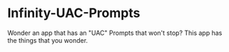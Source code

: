 # Infinity-UAC-Prompts
Wonder an app that has an "UAC" Prompts that won't stop? This app has the things that you wonder.
